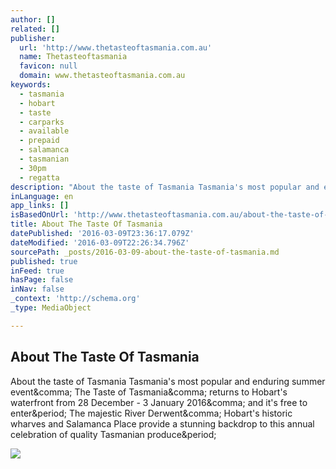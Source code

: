 ```yaml
---
author: []
related: []
publisher:
  url: 'http://www.thetasteoftasmania.com.au'
  name: Thetasteoftasmania
  favicon: null
  domain: www.thetasteoftasmania.com.au
keywords:
  - tasmania
  - hobart
  - taste
  - carparks
  - available
  - prepaid
  - salamanca
  - tasmanian
  - 30pm
  - regatta
description: "About the taste of Tasmania Tasmania's most popular and enduring summer event, The Taste of Tasmania, returns to Hobart's waterfront from 28 December - 3 January 2016, and it's free to enter. The majestic River Derwent, Hobart's historic wharves and Salamanca Place provide a stunning backdrop to this annual celebration of quality Tasmanian produce."
inLanguage: en
app_links: []
isBasedOnUrl: 'http://www.thetasteoftasmania.com.au/about-the-taste-of-tasmania/'
title: About The Taste Of Tasmania
datePublished: '2016-03-09T23:36:17.079Z'
dateModified: '2016-03-09T22:26:34.796Z'
sourcePath: _posts/2016-03-09-about-the-taste-of-tasmania.md
published: true
inFeed: true
hasPage: false
inNav: false
_context: 'http://schema.org'
_type: MediaObject

---
```

<article style=""><h1>About The Taste Of Tasmania</h1><p>About the taste of Tasmania Tasmania's most popular and enduring summer event&amp;comma; The Taste of Tasmania&amp;comma; returns to Hobart's waterfront from 28 December - 3 January 2016&amp;comma; and it's free to enter&amp;period; The majestic River Derwent&amp;comma; Hobart's historic wharves and Salamanca Place provide a stunning backdrop to this annual celebration of quality Tasmanian produce&amp;period;</p><img src="http://www.thetasteoftasmania.com.au/wp-content/themes/taste/img/taste_logo.png" /></article>